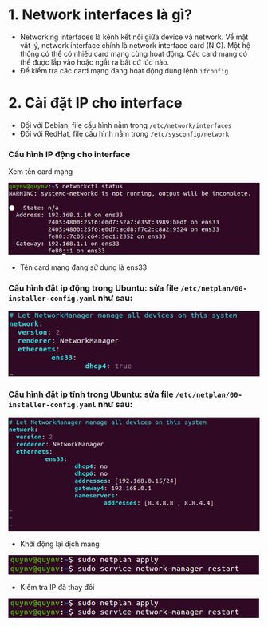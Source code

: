 # 1. Network interfaces là gì?

- Networking interfaces là kênh kết nối giữa device và network. Về mặt vật lý, network interface chính là network interface card (NIC). Một hệ thống có thể có nhiều card mạng cùng hoạt động. Các card mạng có thể được lắp vào hoặc ngắt ra bất cứ lúc nào.
- Để kiểm tra các card mạng đang hoạt động dùng lệnh `ifconfig`

# 2. Cài đặt IP cho interface

- Đối với Debian, file cấu hình nằm trong `/etc/network/interfaces`
- Đối với RedHat, file cấu hình nằm trong `/etc/sysconfig/network`

### Cấu hình IP động cho interface

Xem tên card mạng

<img src="https://github.com/lean15998/Linux/blob/main/images/13.1.PNG">

- Tên card mạng đang sử dụng là ens33

### Cấu hình đặt ip động trong Ubuntu: sửa file `/etc/netplan/00-installer-config.yaml` như sau:

<img src="https://github.com/lean15998/Linux/blob/main/images/13.2.PNG">

### Cấu hình đặt ip tĩnh trong Ubuntu: sửa file `/etc/netplan/00-installer-config.yaml` như sau:

<img src="https://github.com/lean15998/Linux/blob/main/images/13.3.PNG">

- Khởi động lại dịch mạng


<img src="https://github.com/lean15998/Linux/blob/main/images/13.4.PNG">


- Kiểm tra IP đã thay đổi

<img src="https://github.com/lean15998/Linux/blob/main/images/13.4.PNG">
